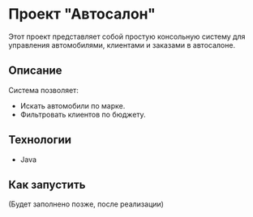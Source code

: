 # Проект "Автосалон"

Этот проект представляет собой простую консольную систему для управления автомобилями, клиентами и заказами в автосалоне.

## Описание

Система позволяет:
- Искать автомобили по марке.
- Фильтровать клиентов по бюджету.

## Технологии
- Java

## Как запустить
(Будет заполнено позже, после реализации)